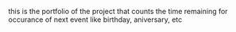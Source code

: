 this is the portfolio of the project that counts the time remaining for occurance of next event like birthday, aniversary, etc
